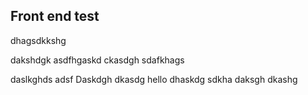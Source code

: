 ## Front end test
dhagsdkkshg

dakshdgk
asdfhgaskd
ckasdgh
sdafkhags

daslkghds
adsf
Daskdgh
dkasdg
hello
dhaskdg
sdkha
daksgh
dkashg

